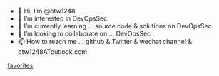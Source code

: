 - 👋 Hi, I’m @otw1248
- 👀 I’m interested in DevOpsSec
- 🌱 I’m currently learning ... source code & solutions on DevOpsSec
- 💞️ I’m looking to collaborate on ... DevOpsSec
- 📫 How to reach me ... github & Twitter & wechat channel & otw1248AToutlook.com 

[favorites](https://github.com/otw1248/otw1248/blob/main/favorites.md)

<!---
otw1248/otw1248 is a ✨ special ✨ repository because its `README.md` (this file) appears on your GitHub profile.
You can click the Preview link to take a look at your changes.
--->
